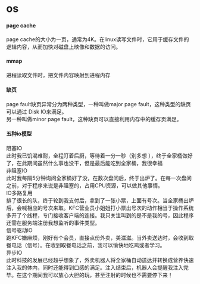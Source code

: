 # os

#### page cache
page cache的大小为一页，通常为4K。在linux读写文件时，它用于缓存文件的逻辑内容，从而加快对磁盘上映像和数据的访问。

#### mmap
进程读取文件时，把文件内容映射到进程内存

#### 缺页
page fault缺页异常分为两种类型，一种叫做major page fault，这种类型的缺页可以通过 Disk IO来满足。   
另一种叫做minor page fault，这种缺页可以直接利用内存中的缓存页满足。

#### 五种io模型
阻塞IO    
此时我已饥渴难耐，全程盯着后厨，等待着一分一秒（别多想 ），终于全家桶做好了，在此期间虽然什么事也没干，但是最后能吃到全家桶，我很幸福   
非阻塞IO   
此时我每隔5分钟询问全家桶好了没，在数次盘问后，终于出炉了。在每一次盘问之前，对于程序来说是非阻塞的，占用CPU资源，可以做其他事情。   
IO多路复用    
排了很长的队，终于轮到我支付后，拿到了一张小票，上面有号次。当全家桶出炉后，会喊相应的号次来取。KFC营业员小姐姐打小票出号次的动作相当于操作系统多开了个线程，专门接收客户端的连接。我只关注叫到的是不是我的号，因此程序还需在服务端注册我想监听的事件类型。   
信号驱动IO    
跑KFC嫌麻烦，刚好有个会员，直接点份外卖，美滋滋。当外卖送达时，会收到取餐电话（信号）。在收到取餐电话之前，我可以愉快地吃鸡或者学习。    
异步IO    
此时科技的发展已经超乎想象了，外卖机器人将全家桶自动送达并转换成营养快速注入我的体内，同时还能得到口感的满足。注入结束后，机器人会提醒我注入完毕。在这个期间我可以放心大胆的玩，甚至注射的时候也不需要停下来！   
